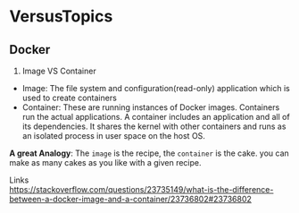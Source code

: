 # VersusTopics
## Docker
1. Image VS Container
* Image: The file system and configuration(read-only) application which is used to create containers
* Container: These are running instances of Docker images. Containers run the actual applications. A container includes an application and all of its dependencies. It shares the kernel with other containers and runs as an isolated process in user space on the host OS.


**A great Analogy**: The `image` is the recipe, the `container` is the cake. you can make as many cakes as you like with a given recipe.

Links  
https://stackoverflow.com/questions/23735149/what-is-the-difference-between-a-docker-image-and-a-container/23736802#23736802
